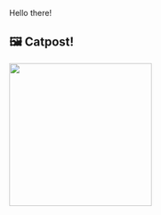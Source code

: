 Hello there!



## 🖼️ Catpost!

<sub>
    <img src="https://cdn2.thecatapi.com/images/b1o.jpg" height="256">
</sub>

